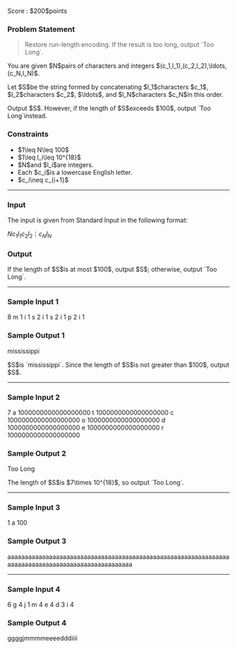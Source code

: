 
<div>

<span>

<span>

<p>
Score : $200$points
</p>

<div>

<section>

### **Problem Statement**

<blockquote>

<p>
Restore run-length encoding. If the result is too long, output `Too Long`.
</p>

</blockquote>

<p>
You are given $N$pairs of characters and integers $(c_1,l_1),(c_2,l_2),\ldots,(c_N,l_N)$.
</p>

<p>
Let $S$be the string formed by concatenating $l_1$characters $c_1$, $l_2$characters $c_2$, $\ldots$, and $l_N$characters $c_N$in this order.
</p>

<p>
Output $S$. However, if the length of $S$exceeds $100$, output `Too Long`instead.
</p>

</section>

</div>

<div>

<section>

### **Constraints**

<ul>

<li>
$1\leq N\leq 100$
</li>

<li>
$1\leq l_i\leq 10^{18}$
</li>

<li>
$N$and $l_i$are integers.
</li>

<li>
Each $c_i$is a lowercase English letter.
</li>

<li>
$c_i\neq c_{i+1}$
</li>

</ul>

</section>

</div>

---

<div>

<div>

<section>

### **Input**

<p>
The input is given from Standard Input in the following format:
</p>

<div>

$N$$c_1$$l_1$$c_2$$l_2$$\vdots$$c_N$$l_N$
</div>

</section>

</div>

<div>

<section>

### **Output**

<p>
If the length of $S$is at most $100$, output $S$; otherwise, output `Too Long`.
</p>

</section>

</div>

</div>

---

<div>

<section>

### **Sample Input 1**

<div>

8
m 1
i 1
s 2
i 1
s 2
i 1
p 2
i 1

</div>

</section>

</div>

<div>

<section>

### **Sample Output 1**

<div>

mississippi

</div>

<p>
$S$is `mississippi`. Since the length of $S$is not greater than $100$, output $S$.
</p>

</section>

</div>

---

<div>

<section>

### **Sample Input 2**

<div>

7
a 1000000000000000000
t 1000000000000000000
c 1000000000000000000
o 1000000000000000000
d 1000000000000000000
e 1000000000000000000
r 1000000000000000000

</div>

</section>

</div>

<div>

<section>

### **Sample Output 2**

<div>

Too Long

</div>

<p>
The length of $S$is $7\times 10^{18}$, so output `Too Long`.
</p>

</section>

</div>

---

<div>

<section>

### **Sample Input 3**

<div>

1
a 100

</div>

</section>

</div>

<div>

<section>

### **Sample Output 3**

<div>

aaaaaaaaaaaaaaaaaaaaaaaaaaaaaaaaaaaaaaaaaaaaaaaaaaaaaaaaaaaaaaaaaaaaaaaaaaaaaaaaaaaaaaaaaaaaaaaaaaaa

</div>

</section>

</div>

---

<div>

<section>

### **Sample Input 4**

<div>

6
g 4
j 1
m 4
e 4
d 3
i 4

</div>

</section>

</div>

<div>

<section>

### **Sample Output 4**

<div>

ggggjmmmmeeeedddiiii

</div>

</section>

</div>

</span>

</span>

</div>
